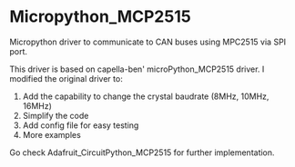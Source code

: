 # Micropython_MCP2515
Micropython driver to communicate to CAN buses using MPC2515 via SPI port.


This driver is based on capella-ben' microPython_MCP2515 driver. I modified the original driver to:
  1. Add the capability to change the crystal baudrate (8MHz, 10MHz, 16MHz)
  2. Simplify the code
  3. Add config file for easy testing
  4. More examples


Go check Adafruit_CircuitPython_MCP2515 for further implementation.
